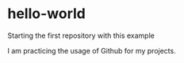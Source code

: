 # hello-world
Starting the first repository with this example

I am practicing the usage of Github for my projects.
